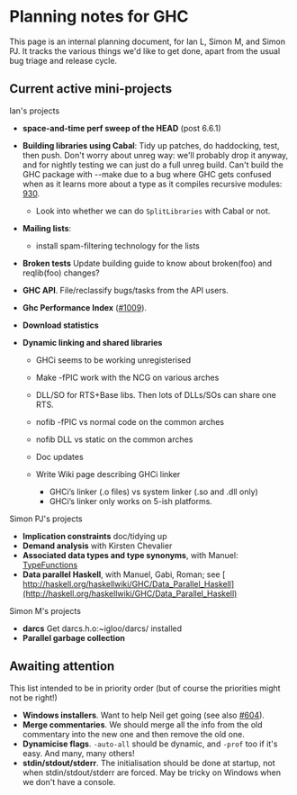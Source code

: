 # Planning notes for GHC


This page is an internal planning document, for Ian L, Simon M, and Simon PJ. It tracks the various things we'd like to get done, apart from the usual bug triage and release cycle.

## Current active mini-projects


Ian's projects

- **space-and-time perf sweep of the HEAD** (post 6.6.1)

- **Building libraries using Cabal**: Tidy up patches, do haddocking, test, then push.
  Don't worry about unreg way: we'll probably drop it anyway, and for nightly testing we
  can just do a full unreg build. Can't build the GHC package with --make due to
  a bug where GHC gets confused when as it learns more about a type as it compiles
  recursive modules: [930](https://gitlab.haskell.org//ghc/ghc/issues/930).

  - Look into whether we can do `SplitLibraries` with Cabal or not.

- **Mailing lists**:

  - install spam-filtering technology for the lists

- **Broken tests**
  Update building guide to know about broken(foo) and reqlib(foo) changes?

- **GHC API**. File/reclassify bugs/tasks from the API users.

- **Ghc Performance Index** ([\#1009](https://gitlab.haskell.org//ghc/ghc/issues/1009)).

- **Download statistics**

- **Dynamic linking and shared libraries**

  - GHCi seems to be working unregisterised
  - Make -fPIC work with the NCG on various arches
  - DLL/SO for RTS+Base libs.  Then lots of DLLs/SOs can share one RTS.
  - nofib -fPIC vs normal code on the common arches
  - nofib DLL vs static on the common arches
  - Doc updates
  - Write Wiki page describing GHCi linker

    - GHCi’s linker (.o files) vs system linker (.so and .dll only)
    - GHCi’s linker only works on 5-ish platforms.  


Simon PJ's projects

- **Implication constraints** doc/tidying up
- **Demand analysis** with Kirsten Chevalier
- **Associated data types and type synonyms**, with Manuel: [TypeFunctions](type-functions)
- **Data parallel Haskell**, with Manuel, Gabi, Roman; see [ http://haskell.org/haskellwiki/GHC/Data_Parallel_Haskell](http://haskell.org/haskellwiki/GHC/Data_Parallel_Haskell)


Simon M's projects

- **darcs** Get darcs.h.o:\~igloo/darcs/ installed
- **Parallel garbage collection**

## Awaiting attention


This list intended to be in priority order (but of course the priorities might not be right!)

- **Windows installers**. Want to help Neil get going (see also [\#604](https://gitlab.haskell.org//ghc/ghc/issues/604)).
- **Merge commentaries**. We should merge all the info from the old commentary into the new one and then remove the old one.
- **Dynamicise flags**. `-auto-all` should be dynamic, and `-prof` too if it's easy. And many, many others!
- **stdin/stdout/stderr**. The initialisation should be done at startup, not when stdin/stdout/stderr are forced. May be tricky on Windows when we don't have a console.
